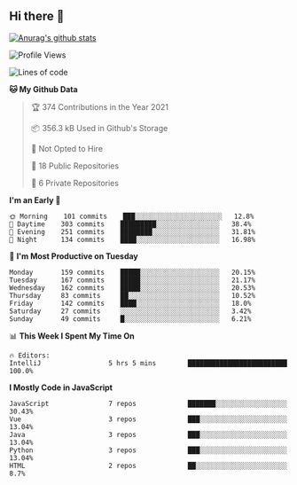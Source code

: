 ## Hi there 👋

[![Anurag's github stats](https://github-readme-stats.vercel.app/api?username=Songwonseok)](https://github.com/anuraghazra/github-readme-stats)



<!--START_SECTION:waka-->
![Profile Views](http://img.shields.io/badge/Profile%20Views-23-blue)

![Lines of code](https://img.shields.io/badge/From%20Hello%20World%20I%27ve%20Written-2.9%20million%20lines%20of%20code-blue)

**🐱 My Github Data** 

> 🏆 374 Contributions in the Year 2021
 > 
> 📦 356.3 kB Used in Github's Storage 
 > 
> 🚫 Not Opted to Hire
 > 
> 📜 18 Public Repositories 
 > 
> 🔑 6 Private Repositories  
 > 
**I'm an Early 🐤** 

```text
🌞 Morning    101 commits    ███░░░░░░░░░░░░░░░░░░░░░░   12.8% 
🌆 Daytime    303 commits    █████████░░░░░░░░░░░░░░░░   38.4% 
🌃 Evening    251 commits    ████████░░░░░░░░░░░░░░░░░   31.81% 
🌙 Night      134 commits    ████░░░░░░░░░░░░░░░░░░░░░   16.98%

```
📅 **I'm Most Productive on Tuesday** 

```text
Monday       159 commits    █████░░░░░░░░░░░░░░░░░░░░   20.15% 
Tuesday      167 commits    █████░░░░░░░░░░░░░░░░░░░░   21.17% 
Wednesday    162 commits    █████░░░░░░░░░░░░░░░░░░░░   20.53% 
Thursday     83 commits     ██░░░░░░░░░░░░░░░░░░░░░░░   10.52% 
Friday       142 commits    ████░░░░░░░░░░░░░░░░░░░░░   18.0% 
Saturday     27 commits     ░░░░░░░░░░░░░░░░░░░░░░░░░   3.42% 
Sunday       49 commits     █░░░░░░░░░░░░░░░░░░░░░░░░   6.21%

```


📊 **This Week I Spent My Time On** 

```text
🔥 Editors: 
IntelliJ                 5 hrs 5 mins        █████████████████████████   100.0%

```

**I Mostly Code in JavaScript** 

```text
JavaScript               7 repos             ███████░░░░░░░░░░░░░░░░░░   30.43% 
Vue                      3 repos             ███░░░░░░░░░░░░░░░░░░░░░░   13.04% 
Java                     3 repos             ███░░░░░░░░░░░░░░░░░░░░░░   13.04% 
Python                   3 repos             ███░░░░░░░░░░░░░░░░░░░░░░   13.04% 
HTML                     2 repos             ██░░░░░░░░░░░░░░░░░░░░░░░   8.7%

```



<!--END_SECTION:waka-->
